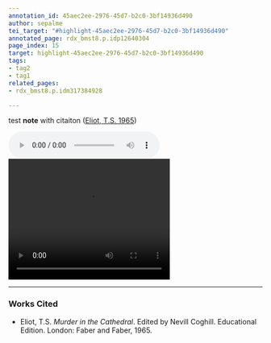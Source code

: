 ```yaml
---
annotation_id: 45aec2ee-2976-45d7-b2c0-3bf14936d490
author: sepalme
tei_target: "#highlight-45aec2ee-2976-45d7-b2c0-3bf14936d490"
annotated_page: rdx_bmst8.p.idp12640304
page_index: 15
target: highlight-45aec2ee-2976-45d7-b2c0-3bf14936d490
tags:
- tag2
- tag1
related_pages:
- rdx_bmst8.p.idm317384928

---
```

test **note** with citaiton ([Eliot, T.S. 1965](#zotero-XS8UCVG9))

<audio controls="controls">
<source src="http://www.terrillthompson.com/music/audio/smallf.mxx" type="audio/mpeg" />
</audio>

<video width="320" height="240" controls="controls">
<source src="https://www.floridamemory.com/fpc/memory/PhotographicCollection/video/mp4/DA095.mp4" type="video/mp4" />
</video>



---

### Works Cited

* <a name="zotero-XS8UCVG9" id="zotero-XS8UCVG9"></a>Eliot, T.S. <i>Murder in the Cathedral</i>. Edited by Nevill Coghill. Educational Edition. London: Faber and Faber, 1965.